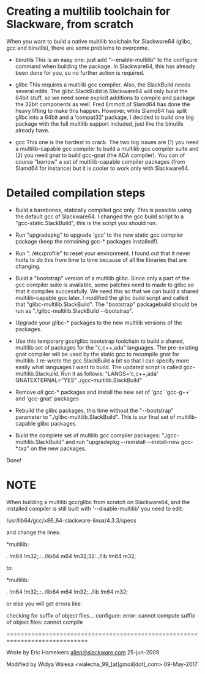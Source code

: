 Creating a multilib toolchain for Slackware, from scratch
=========================================================

When you want to build a native multilib toolchain for Slackware64 (glibc,
gcc and binutils), there are some problems to overcome.

* binutils
  This is an easy one: just add "--enable-multilib" to the configure command
  when building the package. In Slackware64, this has already been done
  for you, so no further action is required.

* glibc
  This requires a multilib gcc compiler. Also, the SlackBuild needs
  several edits. The glibc.SlackBuild in Slackware64 will only build the
  64bit stuff, so we need some explicit additions to compile and package
  the 32bit components as well. Fred Emmott of Slamd64 has done the heavy
  lifting to make this happen. However, while Slamd64 has split glibc into
  a 64bit and a 'compat32' package, I decided to build one big package with
  the full multilib support included, just like the binutils already have.

* gcc
  This one is the hardest to crack. The two big issues are (1) you need a
  multilib-capable gcc compiler to build a multilib gcc compiler suite and
  (2) you need gnat to build gcc-gnat (the ADA compiler). You can of course
  "borrow" a set of multilib-capable compiler packages (from Slamd64 for
  instance) but it is cooler to work only with Slackware64.


Detailed compilation steps
==========================

* Build a barebones, statically compiled gcc only. This is possible
using the default gcc of Slackware64. I changed the gcc build script to a
"gcc-static.SlackBuild", this is the script you should run.

* Run "upgradepkg" to upgrade 'gcc' to the new static gcc compiler package
(keep the remaining gcc-* packages installed!).

* Run ". /etc/profile" to reset your environment. I found out that it
never hurts to do this from time to time because of all the libraries that
are changing.

* Build a "bootstrap" version of a multilib glibc. Since only a part of
the gcc compiler suite is available, some patches need to made to glibc so
that it compiles successfully. We need this so that we can build a shared
multilib-capable gcc later. I modified the glibc build script and called
that "glibc-multilib.SlackBuild". The "bootstrap" packagebuild should be
run as "./glibc-multilib.SlackBuild --bootstrap".

* Upgrade your glibc-* packages to the new multilib versions of the packages.

* Use this temporary gcc/glibc bootstrap toolchain to build a shared,
multilib set of packages for the "c,c++,ada" languages. The pre-existing
gnat compiler will be used by the static gcc to recompile gnat for
multilib. I re-wrote the gcc.SlackBuild a bit so that I can specify
more easily what languages I want to build. The updated script is
called gcc-multilib.Slackuild. Run it as follows: 
"LANGS='c,c++,ada' GNATEXTERNAL="YES" ./gcc-multilib.SlackBuild"

* Remove _all_ gcc-* packages and install the new set of 'gcc' 'gcc-g++'
and 'gcc-gnat' packages

* Rebuild the glibc packages, this time without the "--bootstrap" parameter
to "./glibc-multilib.SlackBuild". This is our final set of multilib-capable
glibc packages.

* Build the complete set of multilib gcc compiler packages:
"./gcc-multilib.SlackBuild" and run "upgradepkg --reinstall --install-new
gcc-*.txz" on the new packages.

Done!


NOTE
====

When building a multilib gcc/glibc from scratch on Slackware64, and the
installed compiler is still built with '--disable-multilib' you need to edit:

  /usr/lib64/gcc/x86_64-slackware-linux/4.3.3/specs

and change the lines:

*multilib:

  . !m64 !m32;.:../lib64 m64 !m32;32:../lib !m64 m32;

to:

*multilib:

  . !m64 !m32;.:../lib64 m64 !m32;../lib !m64 m32;

or else you will get errors like:

checking for suffix of object files... configure: error: cannot compute suffix of object files: cannot compile

=============================================================================

Wrote by Eric Hameleers <alien@slackware.com> 25-jun-2009

Modified by Widya Walesa <walecha_99_[at]_gmail_[dot]_com> 09-May-2017

